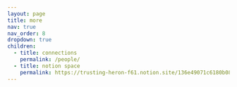 ```yaml
---
layout: page
title: more
nav: true
nav_order: 8
dropdown: true
children:
  - title: connections
    permalink: /people/
  - title: notion space
    permalink: https://trusting-heron-f61.notion.site/136e49071c6180b08f82f886a218f76d
---
```

